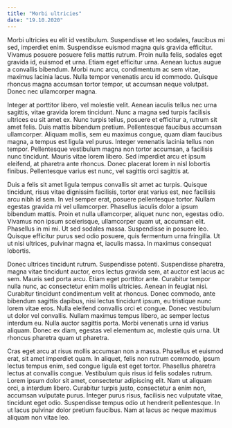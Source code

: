 ```yaml
---
title: "Morbi ultricies"
date: "19.10.2020"
---
```


Morbi ultricies eu elit id vestibulum. Suspendisse et leo sodales, faucibus mi sed, imperdiet enim. Suspendisse euismod magna quis gravida efficitur. Vivamus posuere posuere felis mattis rutrum. Proin nulla felis, sodales eget gravida id, euismod et urna. Etiam eget efficitur urna. Aenean luctus augue a convallis bibendum. Morbi nunc arcu, condimentum ac sem vitae, maximus lacinia lacus. Nulla tempor venenatis arcu id commodo. Quisque rhoncus magna accumsan tortor tempor, ut accumsan neque volutpat. Donec nec ullamcorper magna.

Integer at porttitor libero, vel molestie velit. Aenean iaculis tellus nec urna sagittis, vitae gravida lorem tincidunt. Nunc a magna sed turpis facilisis ultrices eu sit amet ex. Nunc turpis tellus, posuere et efficitur a, rutrum sit amet felis. Duis mattis bibendum pretium. Pellentesque faucibus accumsan ullamcorper. Aliquam mollis, sem eu maximus congue, quam diam faucibus magna, a tempus est ligula vel purus. Integer venenatis lacinia tellus non tempor. Pellentesque vestibulum magna non tortor accumsan, a facilisis nunc tincidunt. Mauris vitae lorem libero. Sed imperdiet arcu et ipsum eleifend, at pharetra ante rhoncus. Donec placerat lorem in nisl lobortis finibus. Pellentesque varius est nunc, vel sagittis orci sagittis at.

Duis a felis sit amet ligula tempus convallis sit amet ac turpis. Quisque tincidunt, risus vitae dignissim facilisis, tortor erat varius est, nec facilisis arcu nibh id sem. In vel semper erat, posuere pellentesque tortor. Nullam egestas gravida mi vel ullamcorper. Phasellus iaculis dolor a ipsum bibendum mattis. Proin et nulla ullamcorper, aliquet nunc non, egestas odio. Vivamus non ipsum scelerisque, ullamcorper quam ut, accumsan elit. Phasellus in mi mi. Ut sed sodales massa. Suspendisse in posuere leo. Quisque efficitur purus sed odio posuere, quis fermentum urna fringilla. Ut ut nisi ultrices, pulvinar magna et, iaculis massa. In maximus consequat lobortis.

Donec ultrices tincidunt rutrum. Suspendisse potenti. Suspendisse pharetra, magna vitae tincidunt auctor, eros lectus gravida sem, at auctor est lacus ac sem. Mauris sed porta arcu. Etiam eget porttitor ante. Curabitur tempor nulla nunc, ac consectetur enim mollis ultricies. Aenean in feugiat nisi. Curabitur tincidunt condimentum velit at rhoncus. Donec commodo, ante bibendum sagittis dapibus, nisi lectus tincidunt ipsum, eu tristique nunc lorem vitae eros. Nulla eleifend convallis orci et congue. Donec vestibulum ut dolor vel convallis. Nullam maximus tempus libero, ac semper lectus interdum eu. Nulla auctor sagittis porta. Morbi venenatis urna id varius aliquam. Donec ex diam, egestas vel elementum ac, molestie quis urna. Ut rhoncus pharetra quam ut pharetra.

Cras eget arcu at risus mollis accumsan non a massa. Phasellus et euismod erat, sit amet imperdiet quam. In aliquet, felis non rutrum commodo, ipsum lectus tempus enim, sed congue ligula est eget tortor. Phasellus pharetra lectus at convallis congue. Vestibulum quis risus id felis sodales rutrum. Lorem ipsum dolor sit amet, consectetur adipiscing elit. Nam ut aliquam orci, a interdum libero. Curabitur turpis justo, consectetur a enim non, accumsan vulputate purus. Integer purus risus, facilisis nec vulputate vitae, tincidunt eget odio. Suspendisse tempus odio ut hendrerit pellentesque. In ut lacus pulvinar dolor pretium faucibus. Nam at lacus ac neque maximus aliquam non vitae leo. 